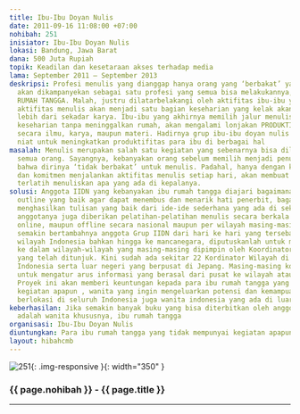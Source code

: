 ```yaml
---
title: Ibu-Ibu Doyan Nulis
date: 2011-09-16 11:08:00 +07:00
nohibah: 251
inisiator: Ibu-Ibu Doyan Nulis
lokasi: Bandung, Jawa Barat
dana: 500 Juta Rupiah
topik: Keadilan dan kesetaraan akses terhadap media
lama: September 2011 – September 2013
deskripsi: Profesi menulis yang dianggap hanya orang yang ‘berbakat’ yang bisa menjalankannya
  akan dikampanyekan sebagai satu profesi yang semua bisa melakukannya, termasuk IBU-IBU
  RUMAH TANGGA. Malah, justru dilatarbelakangi oleh aktifitas ibu-ibu yang hanya sumur-dapur-kasur,
  aktifitas menulis akan menjadi satu bagian keseharian yang kelak akan menghasilkan
  lebih dari sekadar karya. Ibu-ibu yang akhirnya memilih jalur menulis sebagai aktifitas
  keseharian tanpa meninggalkan rumah, akan mengalami lonjakan PRODUKTIFITAS baik
  secara ilmu, karya, maupun materi. Hadirnya grup ibu-ibu doyan nulis akhirnya dilatarbelakangi
  niat untuk meningkatkan produktifitas para ibu di berbagai hal
masalah: Menulis merupakan salah satu kegiatan yang sebenarnya bisa dilakukan oleh
  semua orang. Sayangnya, kebanyakan orang sebelum memilih menjadi penulis sudah merasa
  bahwa dirinya ‘tidak berbakat’ untuk menulis. Padahal, hanya dengan konsistensi
  dan komitmen menjalankan aktifitas menulis setiap hari, akan membuat setiap orang
  terlatih menuliskan apa yang ada di kepalanya.
solusi: Anggota IIDN yang kebanyakan ibu rumah tangga diajari bagaimana cara membuat
  outline yang baik agar dapat menembus dan menarik hati penerbit, bagaimana cara
  menghasilkan tulisan yang baik dari ide-ide sederhana yang ada di sekitar. Di IIDN,
  anggotanya juga diberikan pelatihan-pelatihan menulis secara berkala baik secara
  online, maupun offline secara nasional maupun per wilayah masing-masing. Karena
  semakin bertambahnya anggota Grup IIDN dari hari ke hari yang tersebar di seluruh
  wilayah Indonesia bahkan hingga ke mancanegara, diputuskanlah untuk membagi IIDN
  ke dalam wilayah-wilayah yang masing-masing dipimpin oleh Koordinator Wilayah (KORWIL)
  yang telah ditunjuk. Kini sudah ada sekitar 22 Kordinator Wilayah di berbagai wilayah
  Indonesia serta luar negeri yang berpusat di Jepang. Masing-masing korwil bertugas
  untuk mengatur arus informasi yang berasal dari pusat ke wilayah ataupun sebaliknya.
  Proyek ini akan memberi keuntungan kepada para ibu rumah tangga yang tidak mempunyai
  kegiatan apapun , wanita yang ingin mengeluarkan potensi dan kemampuannya, yang
  berlokasi di seluruh Indonesia juga wanita indonesia yang ada di luar negeri
keberhasilan: Jika semakin banyak buku yang bisa diterbitkan oleh anggota yang semuanya
  adalah wanita khususnya, ibu rumah tangga
organisasi: Ibu-Ibu Doyan Nulis
diuntungkan: Para ibu rumah tangga yang tidak mempunyai kegiatan apapun , wanita yang ingin mengeluarkan potensi dan kemampuannya, yang berlokasi di seluruh Indonesia juga wanita indonesia yang ada di luar negeri
layout: hibahcmb
---
```


![251](/static/img/hibahcmb/251.png){: .img-responsive }{: width="350" }

### {{ page.nohibah }} - {{ page.title }}

---
